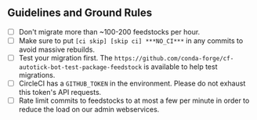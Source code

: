 ## Guidelines and Ground Rules

- [ ] Don't migrate more than ~100-200 feedstocks per hour.
- [ ] Make sure to put `[ci skip] [skip ci] ***NO_CI***` in any commits to
      avoid massive rebuilds.
- [ ] Test your migration first. The `https://github.com/conda-forge/cf-autotick-bot-test-package-feedstock`
      is available to help test migrations.
- [ ] CircleCI has a `GITHUB_TOKEN` in the environment. Please do not exhaust this
      token's API requests.
- [ ] Rate limit commits to feedstocks to at most a few per minute in order to reduce
      the load on our admin webservices.
